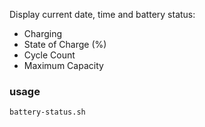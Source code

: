Display current date, time and battery status:

- Charging
- State of Charge (%)
- Cycle Count
- Maximum Capacity

### usage

```
battery-status.sh
```
